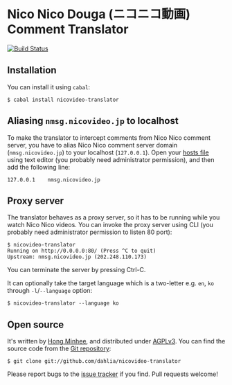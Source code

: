 Nico Nico Douga (ニコニコ動画) Comment Translator
=================================================

[![Build Status][0]][1]

[0]: https://travis-ci.org/dahlia/nicovideo-translator.svg
[1]: https://travis-ci.org/dahlia/nicovideo-translator


Installation
------------

You can install it using `cabal`:

    $ cabal install nicovideo-translator


Aliasing `nmsg.nicovideo.jp` to localhost
-----------------------------------------

To make the translator to intercept comments from Nico Nico comment server,
you have to alias Nico Nico comment server domain (`nmsg.nicovideo.jp`) to
your localhost (`127.0.0.1`).  Open your [hosts file][2] using text editor
(you probably need administrator permission), and then add the following line:

    127.0.0.1    nmsg.nicovideo.jp

[2]: http://en.wikipedia.org/wiki/Hosts_%28file%29


Proxy server
------------

The translator behaves as a proxy server, so it has to be running while
you watch Nico Nico videos.  You can invoke the proxy server using CLI
(you probably need administrator permission to listen 80 port):

    $ nicovideo-translator
    Running on http://0.0.0.0:80/ (Press ^C to quit)
    Upstream: nmsg.nicovideo.jp (202.248.110.173)

You can terminate the server by pressing Ctrl-C.

It can optionally take the target language which is a two-letter
e.g. `en`, `ko` through `-l`/`--language` option:

    $ nicovideo-translator --language ko


Open source
-----------

It's written by [Hong Minhee][3], and distributed under [AGPLv3][].
You can find the source code from the [Git repository][4]:

    $ git clone git://github.com/dahlia/nicovideo-translator

Please report bugs to the [issue tracker][5] if you find.
Pull requests welcome!

[3]: http://hongminhee.org/
[4]: https://github.com/dahlia/nicovideo-translator
[5]: https://github.com/dahlia/nicovideo-translator/issues
[AGPLv3]: http://www.gnu.org/licenses/agpl-3.0.html
